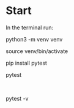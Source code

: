 # Start

In the terminal run:

python3 -m venv venv
<br>

source venv/bin/activate
<br>

pip install pytest
<br>

pytest

<br>

pytest -v
